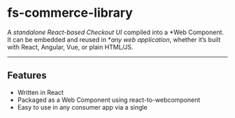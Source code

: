 # fs-commerce-library

A *standalone React-based Checkout UI* compiled into a *Web Component. It can be embedded and reused in **any web application*, whether it’s built with React, Angular, Vue, or plain HTML/JS.

---

## Features

- Written in React
- Packaged as a Web Component using react-to-webcomponent
- Easy to use in any consumer app via a single <script> tag
- Accepts store prop (storefront ID) as an HTML attribute

---

## 🚀 Getting Started

### 1. Clone the Repository

```bash
git clone https://github.com/pranav-fs/fs-commerce-library.git
cd fs-commerce-library
npm install
```

### 2. Build the Web component
```bash
npm run build
```

This will output a build in the `dist/` folder, including:
- `fs-commerce-library.iife.js`
- `fs-commerce-library.css`

## 📱 Using in a Consumer App

### Step 1: Copy Files
From `dist/` folder, copy:
- `fs-commerce-library.iife.js`
- `fs-commerce-library.css`
Paste them into consumer app (e.g., `public/libs/checkout/`

### Step 2: Include in HTML

#### Basic usage in HTML
```html
<link rel="stylesheet" href="/libs/checkout/fs-commerce-library.css" />
<script src="/libs/checkout/fs-commerce-library.iife.js"></script>

<checkout-component store="assignmentse.test.onfastspring.com/embedded-test"><checkout-component>
```
#### Usage in React App (like Vite or CRA)
Add the files in your `public` folder and then in your `index.html`:

```html
link rel="stylesheet" href="/libs/checkout/fs-commerce-library.css" />
<script src="/libs/checkout/fs-commerce-library.iife.js"></script>
```
In any react component
```jsx
<checkout-component store="assignmentse.test.onfastspring.com/embedded-test"><checkout-component>
```

Or 

```jsx
useEffect(() => {
 const el = document.createElment('checkout-component');
 el.setAttribute('store','assignmentse.test.onfastspring.com/embedded-test');
 document.getElementById('checkout').appendChild(el);
},[]);
```
```jsx
<div id="checkout"></div>
```





